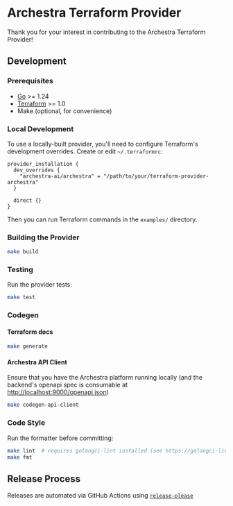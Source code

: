 # Archestra Terraform Provider

Thank you for your interest in contributing to the Archestra Terraform Provider!

## Development

### Prerequisites

- [Go](https://golang.org/doc/install) >= 1.24
- [Terraform](https://www.terraform.io/downloads.html) >= 1.0
- Make (optional, for convenience)

### Local Development

To use a locally-built provider, you'll need to configure Terraform's development overrides. Create or edit `~/.terraformrc`:

```hcl
provider_installation {
  dev_overrides {
    "archestra-ai/archestra" = "/path/to/your/terraform-provider-archestra"
  }

  direct {}
}
```

Then you can run Terraform commands in the `examples/` directory.

### Building the Provider

```bash
make build
```

### Testing

Run the provider tests:

```bash
make test
```

### Codegen

#### Terraform docs

```bash
make generate
```

#### Archestra API Client

Ensure that you have the Archestra platform running locally (and the backend's openapi spec is consumable at <http://localhost:9000/openapi.json>)

```bash
make codegen-api-client
```

### Code Style

Run the formatter before committing:

```bash
make lint  # requires golangci-lint installed (see https://golangci-lint.run/docs/welcome/install/)
make fmt
```

## Release Process

Releases are automated via GitHub Actions using [`release-please`](https://github.com/googleapis/release-please)
